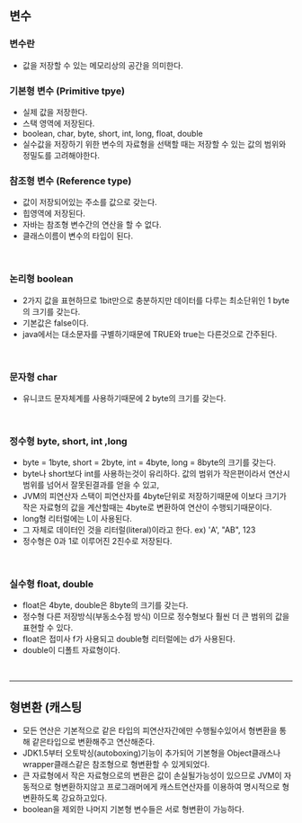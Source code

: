## 변수

  ### 변수란
   - 값을 저장할 수 있는 메모리상의 공간을 의미한다.
    <br>
    
    
  ### 기본형 변수 (Primitive tpye)
   - 실제 값을 저장한다.
   - 스택 영역에 저장된다.
   - boolean, char, byte, short, int, long, float, double    
   - 실수값을 저장하기 위한 변수의 자료형을 선택할 때는 저장할 수 있는 값의 범위와 정밀도를 고려해야한다.
    <br>
    
    
  ### 참조형 변수 (Reference type)
   - 값이 저장되어있는 주소를 값으로 갖는다.
   - 힙영역에 저장된다.
   - 자바는 참조형 변수간의 연산을 할 수 없다.
   - 클래스이름이 변수의 타입이 된다.
  <br>
  
  
  ### 논리형 boolean
   - 2가지 값을 표현하므로 1bit만으로 충분하지만 데이터를 다루는 최소단위인 1 byte의 크기를 갖는다.
   - 기본값은 false이다.
   - java에서는 대소문자를 구별하기때문에 TRUE와 true는 다른것으로 간주된다.
  <br>
  
  
  ### 문자형 char
   - 유니코드 문자체계를 사용하기때문에 2 byte의 크기를 갖는다.
  <br>
  
  
  ### 정수형 byte, short, int ,long
   - byte = 1byte, short = 2byte, int = 4byte, long = 8byte의 크기를 갖는다.
   - byte나 short보다 int를 사용하는것이 유리하다. 값의 범위가 작은편이라서 연산시 범위를 넘어서 잘못된결과를 얻을 수 있고,
   - JVM의 피연산자 스택이 피연산자를 4byte단위로 저장하기때문에 이보다 크기가 작은 자료형의 값을 계산할때는 4byte로 변환하여 연산이 수행되기때문이다.
   - long형 리터럴에는 L이 사용된다.
   - 그 자체로 데이터인 것을 리터럴(literal)이라고 한다. ex) 'A', "AB", 123
   - 정수형은 0과 1로 이루어진 2진수로 저장된다.
  <br>
  
  
  ### 실수형 float, double
   - float은 4byte, double은 8byte의 크기를 갖는다.
   - 정수형 다른 저장방식(부동소수점 방식) 이므로 정수형보다 훨씬 더 큰 범위의 값을 표현할 수 있다.
   - float은 접미사 f가 사용되고 double형 리터럴에는 d가 사용된다.
   - double이 디폴트 자료형이다.
   <br>
   
   
   ---
## 형변환 (캐스팅
 - 모든 연산은 기본적으로 같은 타입의 피연산자간에만 수행될수있어서 형변환을 통해 같은타입으로 변환해주고 연산해준다.
 - JDK1.5부터 오토박싱(autoboxing)기능이 추가되어 기본형을 Object클래스나 wrapper클래스같은 참조형으로 형변환할 수 있게되었다.
 - 큰 자료형에서 작은 자료형으로의 변환은 값이 손실될가능성이 있으므로 JVM이 자동적으로 형변환하지않고 프로그래머에게 캐스트연산자를 이용하여 명시적으로 형변환하도록 강요하고있다.
 - boolean을 제외한 나머지 기본형 변수들은 서로 형변환이 가능하다.
    
    
